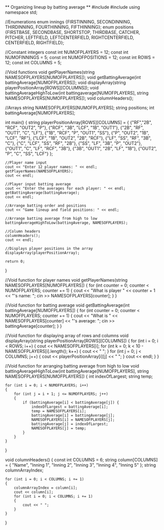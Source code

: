 ** Organizing lineup by batting average **
#include <iostream>
#include <string>
using namespace std;

//Enumerations
enum innings {FIRSTINNING, SECONDINNING, THIRDINNING, FOURTHINNING, FIFTHINNING};
enum positions {FIRSTBASE, SECONDBASE, SHORTSTOP, THIRDBASE, CATCHER, PITCHER, 
				LEFTFIELD, LEFTCENTERFIELD, RIGHTCENTERFIELD, CENTERFIELD, RIGHTFIELD};

//Constant integers
const int NUMOFPLAYERS = 12;
const int NUMOFINNINGS = 5;
const int NUMOFPOSITIONS = 12;
const int ROWS = 12;
const int COLUMNS = 5;

//Void functions
void getPlayerNames(string NAMESOFPLAYERS[NUMOFPLAYERS]);
void getBattingAverage(int battingAverage[NUMOFPLAYERS]);
void displayArray(string playerPositionArray[ROWS][COLUMNS]);
void battingAverageHighToLow(int battingaverage[NUMOFPLAYERS], string NAMESOFPLAYERS[NUMOFPLAYERS]);
void columnHeaders();

//Arrays
string NAMESOFPLAYERS[NUMOFPLAYERS];
string positions;
int battingAverage[NUMOFPLAYERS];

int main() 
{
	string playerPositionArray[ROWS][COLUMNS] =
	{
	{"RF","2B", "RCF", "OUT2", "P"},
	{"RCF", "3B", "LCF", "1B", "OUT1"},
	{"2B", "RF", "OUT1", "C", "LF"},
	{"1B", "RCF", "P", "OUT1", "SS"},
	{"P", "OUT2", "1B", "LCF", "RF"},
	{"LCF", "1B", "OUT2", "2B", "RCF"},
	{"LF", "SS", "RF", "3B", "C"},
	{"C", "LCF", "SS", "RF", "2B"},
	{"SS", "LF", "3B", "P", "OUT2"},
	{"OUT1", "C", "LF", "RCF", "3B"},
	{"3B", "OUT1", "2B", "LF", "1B"},
	{"OUT2", "P", "C", "SS", "LCF"}
	};

	//Player name input
	cout << "Enter 12 player names: " << endl;
	getPlayerNames(NAMESOFPLAYERS);
	cout << endl;

	//Player input batting average
	cout << "Enter the averages for each player: " << endl;
	getBattingAverage(battingAverage);
	cout << endl;

	//Arrange batting order and positions
	cout << "Game lineup and field positions: " << endl;
	
	//Arrange batting average from high to low
	battingAverageHighToLow(battingAverage, NAMESOFPLAYERS);

	//Column headers
	columnHeaders();
	cout << endl;

	//Displays player positions in the array
	displayArray(playerPositionArray);

	return 0;
}

//Void function for player names
void getPlayerNames(string NAMESOFPLAYERS[NUMOFPLAYERS])
{
	for (int counter = 0; counter < NUMOFPLAYERS; counter += 1)
	{
		cout << "What is player " << counter + 1 << "'s name: ";
		cin >> NAMESOFPLAYERS[counter];
	}
}

//Void function for batting average
void getBattingAverage(int battingAverage[NUMOFPLAYERS])
{
	for (int counter = 0; counter < NUMOFPLAYERS; counter += 1)
	{
		cout << "What is " << NAMESOFPLAYERS[counter] << "'s average: ";
		cin >> battingAverage[counter];
	}
}

//Void function for displaying array of rows and columns
void displayArray(string playerPositionArray[ROWS][COLUMNS])
{
	for (int i = 0; i < ROWS; i++)
	{
		cout << NAMESOFPLAYERS[i];
		for (int k = 0; k < 10 - NAMESOFPLAYERS[i].length(); k++) {
			cout << " ";
		}
		for (int j = 0; j < COLUMNS; j++) {
			cout << playerPositionArray[i][j] << " ";
		}
		cout << endl;
	}
}

//Void function for arranging batting average from high to low
void battingAverageHighToLow(int battingAverage[NUMOFPLAYERS], string NAMESOFPLAYERS[NUMOFPLAYERS])
{
	int indexOfLargest;
	string temp;

	for (int i = 0; i < NUMOFPLAYERS; i++)
	{
		for (int j = i + 1; j <= NUMOFPLAYERS; j++)
		{
			if (battingAverage[i] < battingAverage[j]) {
				indexOfLargest = battingAverage[i];
				temp = NAMESOFPLAYERS[i];
				battingAverage[i] = battingAverage[j];
				NAMESOFPLAYERS[i] = NAMESOFPLAYERS[j];
				battingAverage[j] = indexOfLargest;
				NAMESOFPLAYERS[j] = temp;
			}
		}
	}
}

void columnHeaders()
{
	const int COLUMNS = 6;
	string column[COLUMNS] = { "Name", "Inning 1", "Inning 2", "Inning 3", "Inning 4", "Inning 5" };
	string columnArrayIndex;

	for (int i = 0; i < COLUMNS; i += 1)
	{
		columnArrayIndex = column[i];
		cout << column[i];
		for (int i = 0; i < COLUMNS; i += 1)
		{
			cout << " ";
		}
	}
}
